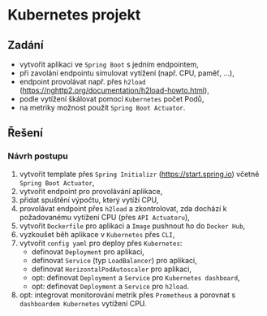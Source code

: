 # Kubernetes projekt
## Zadání
- vytvořit aplikaci ve `Spring Boot` s jedním endpointem,
- při zavolání endpointu simulovat vytížení (např. CPU, paměť, ...),
- endpoint provolávat např. přes `h2load` (https://nghttp2.org/documentation/h2load-howto.html),
- podle vytížení škálovat pomocí `Kubernetes` počet Podů,
- na metriky možnost použít `Spring Boot Actuator`.

## Řešení
### Návrh postupu
1. vytvořit template přes `Spring Initializr` (https://start.spring.io) včetně `Spring Boot Actuator`,
2. vytvořit endpoint pro provolávání aplikace,
3. přidat spuštění výpočtu, který vytíží CPU,
4. provolávat endpoint přes `h2load` a zkontrolovat, zda dochází k požadovanému vytížení CPU (přes `API Actuatoru`),
5. vytvořit `Dockerfile` pro aplikaci a `Image` pushnout ho do `Docker Hub`,
6. vyzkoušet běh aplikace v `Kubernetes` přes `CLI`,
7. vytvořit `config yaml` pro deploy přes `Kubernetes`:
   - definovat `Deployment` pro aplikaci,
   - definovat `Service` (typ `LoadBalancer`) pro aplikaci,
   - definovat `HorizontalPodAutoscaler` pro aplikaci,
   - opt: definovat `Deployment` a `Service` pro `Kubernetes dashboard`,
   - opt: definovat `Deployment` a `Service` pro `h2load`.
8. opt: integrovat monitorování metrik přes `Prometheus` a porovnat s `dashboardem Kubernetes` vytížení CPU.